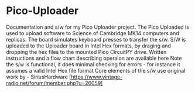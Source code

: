 # Pico-Uploader
Documentation and s/w for my Pico Uploader project.
The Pico Uploaded is used to upload software to Science of Cambridge MK14 computers
and replicas.
The board simulates keyboard presses to transfer the s/w. S/W is uploaded to the 
Uploader board in Intel Hex formats, by draging and dropping the hex files to the mounted Pico CircuitPY drive.
Written instructions and a flow chart describing operaion are available here
Note the s/w is functional, it does minimal checking for errors - for instance it assumes a valid Intel Hex file format
Core elements of the s/w use original work by - SiriusHardware [https://www.vintage-radio.net/forum/member.php?u=26059]
